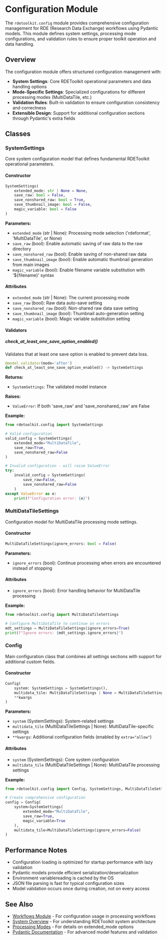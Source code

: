 # Configuration Module

The `rdetoolkit.config` module provides comprehensive configuration management for RDE (Research Data Exchange) workflows using Pydantic models. This module defines system settings, processing mode configurations, and validation rules to ensure proper toolkit operation and data handling.

## Overview

The configuration module offers structured configuration management with:

- **System Settings**: Core RDEToolkit operational parameters and data handling options
- **Mode-Specific Settings**: Specialized configurations for different processing modes (MultiDataTile, etc.)
- **Validation Rules**: Built-in validation to ensure configuration consistency and correctness
- **Extensible Design**: Support for additional configuration sections through Pydantic's extra fields

## Classes

### SystemSettings

Core system configuration model that defines fundamental RDEToolkit operational parameters.

#### Constructor

```python
SystemSettings(
    extended_mode: str | None = None,
    save_raw: bool = False,
    save_nonshared_raw: bool = True,
    save_thumbnail_image: bool = False,
    magic_variable: bool = False
)
```

**Parameters:**
- `extended_mode` (str | None): Processing mode selection ('rdeformat', 'MultiDataTile', or None)
- `save_raw` (bool): Enable automatic saving of raw data to the raw directory
- `save_nonshared_raw` (bool): Enable saving of non-shared raw data
- `save_thumbnail_image` (bool): Enable automatic thumbnail generation from main images
- `magic_variable` (bool): Enable filename variable substitution with '${filename}' syntax

#### Attributes

- `extended_mode` (str | None): The current processing mode
- `save_raw` (bool): Raw data auto-save setting
- `save_nonshared_raw` (bool): Non-shared raw data save setting
- `save_thumbnail_image` (bool): Thumbnail auto-generation setting
- `magic_variable` (bool): Magic variable substitution setting

#### Validators

##### check_at_least_one_save_option_enabled()

Validates that at least one save option is enabled to prevent data loss.

```python
@model_validator(mode='after')
def check_at_least_one_save_option_enabled() -> SystemSettings
```

**Returns:**
- `SystemSettings`: The validated model instance

**Raises:**
- `ValueError`: If both 'save_raw' and 'save_nonshared_raw' are False

**Example:**
```python
from rdetoolkit.config import SystemSettings

# Valid configuration
valid_config = SystemSettings(
    extended_mode="MultiDataTile",
    save_raw=True,
    save_nonshared_raw=False
)

# Invalid configuration - will raise ValueError
try:
    invalid_config = SystemSettings(
        save_raw=False,
        save_nonshared_raw=False
    )
except ValueError as e:
    print(f"Configuration error: {e}")
```

### MultiDataTileSettings

Configuration model for MultiDataTile processing mode settings.

#### Constructor

```python
MultiDataTileSettings(ignore_errors: bool = False)
```

**Parameters:**
- `ignore_errors` (bool): Continue processing when errors are encountered instead of stopping

#### Attributes

- `ignore_errors` (bool): Error handling behavior for MultiDataTile processing

**Example:**
```python
from rdetoolkit.config import MultiDataTileSettings

# Configure MultiDataTile to continue on errors
mdt_settings = MultiDataTileSettings(ignore_errors=True)
print(f"Ignore errors: {mdt_settings.ignore_errors}")
```

### Config

Main configuration class that combines all settings sections with support for additional custom fields.

#### Constructor

```python
Config(
    system: SystemSettings = SystemSettings(),
    multidata_tile: MultiDataTileSettings | None = MultiDataTileSettings(),
    **kwargs
)
```

**Parameters:**
- `system` (SystemSettings): System-related settings
- `multidata_tile` (MultiDataTileSettings | None): MultiDataTile-specific settings
- `**kwargs`: Additional configuration fields (enabled by `extra="allow"`)

#### Attributes

- `system` (SystemSettings): Core system configuration
- `multidata_tile` (MultiDataTileSettings | None): MultiDataTile processing settings

**Example:**
```python
from rdetoolkit.config import Config, SystemSettings, MultiDataTileSettings

# Create comprehensive configuration
config = Config(
    system=SystemSettings(
        extended_mode="MultiDataTile",
        save_raw=True,
        magic_variable=True
    ),
    multidata_tile=MultiDataTileSettings(ignore_errors=False)
)
```

## Performance Notes

- Configuration loading is optimized for startup performance with lazy validation
- Pydantic models provide efficient serialization/deserialization
- Environment variablereading is cached by the OS
- JSON file parsing is fast for typical configuration sizes
- Model validation occurs once during creation, not on every access

## See Also

- [Workflows Module](workflows.md) - For configuration usage in processing workflows
- [System Overview](../overview.md) - For understanding RDEToolkit system architecture
- [Processing Modes](../processing_modes.md) - For details on extended_mode options
- [Pydantic Documentation](https://docs.pydantic.dev/) - For advanced model features and validation
